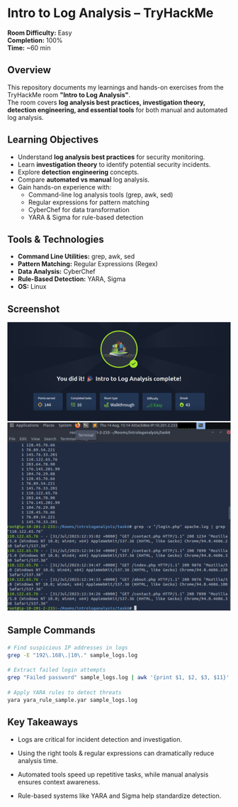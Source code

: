 # Intro to Log Analysis – TryHackMe
 
**Room Difficulty:** Easy  
**Completion:** 100%  
**Time:** ~60 min

## Overview
This repository documents my learnings and hands-on exercises from the TryHackMe room **"Intro to Log Analysis"**.  
The room covers **log analysis best practices, investigation theory, detection engineering, and essential tools** for both manual and automated log analysis.

## Learning Objectives
- Understand **log analysis best practices** for security monitoring.
- Learn **investigation theory** to identify potential security incidents.
- Explore **detection engineering** concepts.
- Compare **automated vs manual** log analysis.
- Gain hands-on experience with:
  - Command-line log analysis tools (grep, awk, sed)
  - Regular expressions for pattern matching
  - CyberChef for data transformation
  - YARA & Sigma for rule-based detection

## Tools & Technologies
- **Command Line Utilities:** grep, awk, sed
- **Pattern Matching:** Regular Expressions (Regex)
- **Data Analysis:** CyberChef
- **Rule-Based Detection:** YARA, Sigma
- **OS:** Linux

## Screenshot
![Room Completion](https://github.com/MayankQuery/tryhackme-writeups/blob/main/intro-to-log-analysis/images/intro-to-log-analysis-completion.png)
![Room Practice](https://github.com/MayankQuery/tryhackme-writeups/blob/main/intro-to-log-analysis/images/intro-to-log-analysis-practice.png)

## Sample Commands
```bash
# Find suspicious IP addresses in logs
grep -E "192\.168\.|10\." sample_logs.log

# Extract failed login attempts
grep "Failed password" sample_logs.log | awk '{print $1, $2, $3, $11}'

# Apply YARA rules to detect threats
yara yara_rule_sample.yar sample_logs.log
```
## Key Takeaways

- Logs are critical for incident detection and investigation.

- Using the right tools & regular expressions can dramatically reduce analysis time.

- Automated tools speed up repetitive tasks, while manual analysis ensures context awareness.

- Rule-based systems like YARA and Sigma help standardize detection.
  
